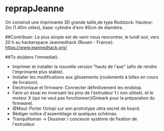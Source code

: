 reprapJeanne
============
On construit une imprimante 3D grande taille,de type Rodstock:
Hauteur: 2m (1.40m utiles), base: cylindre d'env 80cm de diamètre.


##Contribuer:
Le plus simple est de venir nous rencontrer, le lundi soir, vers 20 h au hackerspace Jeannedhack (Rouen - France):  https://www.jeannedhack.org/

##To do(dans l'immediat):
* Imprimer et installer la nouvelle version "hauts de l'axe" (afin de rendre l'imprimante plus stable). 
* Installer les modifications aux glissements (roulements à billes en cours de livraison).
* Electronique et firmware: Connecter définitivement les endstop. 
* Faire un essai en inversant les pins de l'extrudeur 1 ( non utilisé). et le moteur X (qui ne veut pas fonctionner)(Gnieark pour la préparation du firmware).
* @Moul: Porter Octopi sur son protrotype ultra secret de board.
* Rédiger notice d'assemblage et quelques schémas.
* Tranquilloman -> Dessiner / concevoir système de fixation de l'extrudeur.
